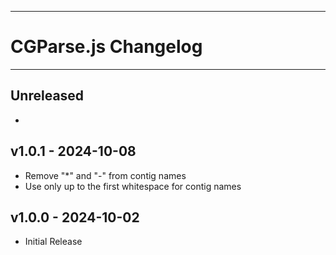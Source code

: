--------------------------------------------------------------------------------
# CGParse.js Changelog
--------------------------------------------------------------------------------

## Unreleased
- 

## v1.0.1 - 2024-10-08
- Remove "*" and "-" from contig names
- Use only up to the first whitespace for contig names

## v1.0.0 - 2024-10-02
- Initial Release
